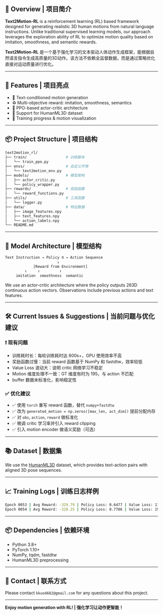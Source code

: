 ## 🧠 Overview | 项目简介

**Text2Motion-RL** is a reinforcement learning (RL) based framework designed for generating realistic 3D human motions from natural language instructions. Unlike traditional supervised learning models, our approach leverages the exploration ability of RL to optimize motion quality based on imitation, smoothness, and semantic rewards.

**Text2Motion-RL** 是一个基于强化学习的文本驱动人体动作生成框架，能根据自然语言指令生成高质量的3D动作。该方法不依赖全监督数据，而是通过策略优化直接对运动质量进行优化。

---

## 🚀 Features | 项目亮点

- 🎯 Text-conditioned motion generation
- ♻️ Multi-objective reward: imitation, smoothness, semantics
- 📡 PPO-based actor-critic architecture
- 🧩 Support for HumanML3D dataset
- 🎥 Training progress & motion visualization

---

## 📦 Project Structure | 项目结构

```bash
text2motion_rl/
├── train/                  # 训练脚本
│   └── train_ppo.py
├── envs/                   # 自定义环境
│   └── text2motion_env.py
├── models/                 # 模型架构
│   ├── actor_critic.py
│   └── policy_wrapper.py
├── rewards/                # 奖励函数
│   └── reward_functions.py
├── utils/                  # 工具函数
│   └── logger.py
├── data/                   # 特征数据
│   ├── image_features.npy
│   ├── text_features.npy
│   └── action_labels.npy
└── README.md
```

---

## 🧩 Model Architecture | 模型结构

```bash
Text Instruction → Policy π → Action Sequence
                        ↓
             [Reward from Environment]
         ↑     ↑         ↑
     imitation  smoothness  semantic
```

We use an actor-critic architecture where the policy outputs 263D continuous action vectors. Observations include previous actions and text features.

---

## 🛠️ Current Issues & Suggestions | 当前问题与优化建议

### ❗ 现有问题
- 训练耗时长：每轮训练耗时达 600s+，GPU 使用效率不高
- 奖励函数过慢：当前 reward 函数基于 NumPy 和 fastdtw，效率较低
- Value Loss 波动大：说明 critic 网络学习不稳定
- Motion 维度处理不一致：GT 维度有时为 195，与 action 不匹配
- buffer 数据未标准化，影响稳定性

### ✅ 优化建议
- ✅ 使用 `torch` 重写 reward 函数，替代 `numpy+fastdtw`
- ✅ 改为 `generated_motion = np.zeros([max_len, act_dim])` 提前分配内存
- ✅ 对 `obs`, `action`, `reward` 做标准化
- ✅ 微调 critic 学习率并引入 reward clipping
- ✅ 引入 motion encoder 做语义奖励（可选）

---

## 📚 Dataset | 数据集

We use the [HumanML3D](https://github.com/EricGuo5513/HumanML3D) dataset, which provides text-action pairs with aligned 3D pose sequences.

---

## 📈 Training Logs | 训练日志样例

```bash
Epoch 0053 | Avg Reward: -329.79 | Policy Loss: 0.6477 | Value Loss: 117.6077
Epoch 0054 | Avg Reward: -328.25 | Policy Loss: 0.7786 | Value Loss: 193.6854
```

---

## 📦 Dependencies | 依赖环境

- Python 3.8+
- PyTorch 1.10+
- NumPy, tqdm, fastdtw
- HumanML3D preprocessing

---

## 📧 Contact | 联系方式

Please contact `kkuo4682@gmail.com` for any questions about this project.

---

**Enjoy motion generation with RL! | 强化学习让动作更智能！**
